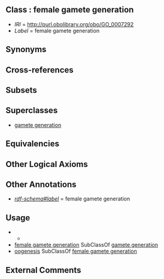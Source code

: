 
## Class : female gamete generation

 * *IRI* = http://purl.obolibrary.org/obo/GO_0007292
 * *Label* = female gamete generation

## Synonyms


## Cross-references


## Subsets


## Superclasses

 * [gamete generation](../../GO/76/GO_0007276.md)

## Equivalencies


## Other Logical Axioms


## Other Annotations

 * *[rdf-schema#label](../../el/rdf-schema#label.md)* = female gamete generation

## Usage

 * -
 * [female gamete generation](../../GO/92/GO_0007292.md) SubClassOf [gamete generation](../../GO/76/GO_0007276.md)
 * [oogenesis](../../GO/77/GO_0048477.md) SubClassOf [female gamete generation](../../GO/92/GO_0007292.md)

## External Comments

